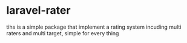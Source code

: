 # laravel-rater
tihs is a simple package that implement a rating system incuding multi raters and multi target, simple for every thing
